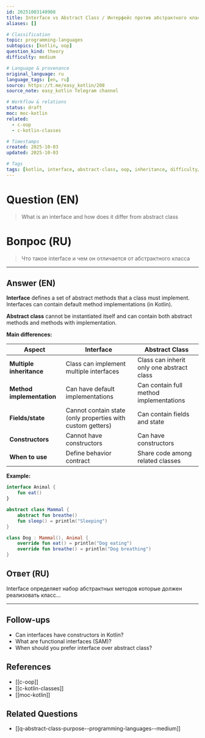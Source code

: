 ```yaml
---
id: 20251003140908
title: Interface vs Abstract Class / Интерфейс против абстрактного класса
aliases: []

# Classification
topic: programming-languages
subtopics: [kotlin, oop]
question_kind: theory
difficulty: medium

# Language & provenance
original_language: ru
language_tags: [en, ru]
source: https://t.me/easy_kotlin/208
source_note: easy_kotlin Telegram channel

# Workflow & relations
status: draft
moc: moc-kotlin
related:
  - c-oop
  - c-kotlin-classes

# Timestamps
created: 2025-10-03
updated: 2025-10-03

# Tags
tags: [kotlin, interface, abstract-class, oop, inheritance, difficulty/medium, easy_kotlin, lang/ru, programming-languages]
---
```


# Question (EN)
> What is an interface and how does it differ from abstract class

# Вопрос (RU)
> Что такое interface и чем он отличается от абстрактного класса

---

## Answer (EN)

**Interface** defines a set of abstract methods that a class must implement. Interfaces can contain default method implementations (in Kotlin).

**Abstract class** cannot be instantiated itself and can contain both abstract methods and methods with implementation.

**Main differences:**

| Aspect | Interface | Abstract Class |
|--------|-----------|----------------|
| **Multiple inheritance** | Class can implement multiple interfaces | Class can inherit only one abstract class |
| **Method implementation** | Can have default implementations | Can contain full method implementations |
| **Fields/state** | Cannot contain state (only properties with custom getters) | Can contain fields and state |
| **Constructors** | Cannot have constructors | Can have constructors |
| **When to use** | Define behavior contract | Share code among related classes |

**Example:**
```kotlin
interface Animal {
    fun eat()
}

abstract class Mammal {
    abstract fun breathe()
    fun sleep() = println("Sleeping")
}

class Dog : Mammal(), Animal {
    override fun eat() = println("Dog eating")
    override fun breathe() = println("Dog breathing")
}
```

## Ответ (RU)

Interface определяет набор абстрактных методов которые должен реализовать класс...

---

## Follow-ups
- Can interfaces have constructors in Kotlin?
- What are functional interfaces (SAM)?
- When should you prefer interface over abstract class?

## References
- [[c-oop]]
- [[c-kotlin-classes]]
- [[moc-kotlin]]

## Related Questions
- [[q-abstract-class-purpose--programming-languages--medium]]
